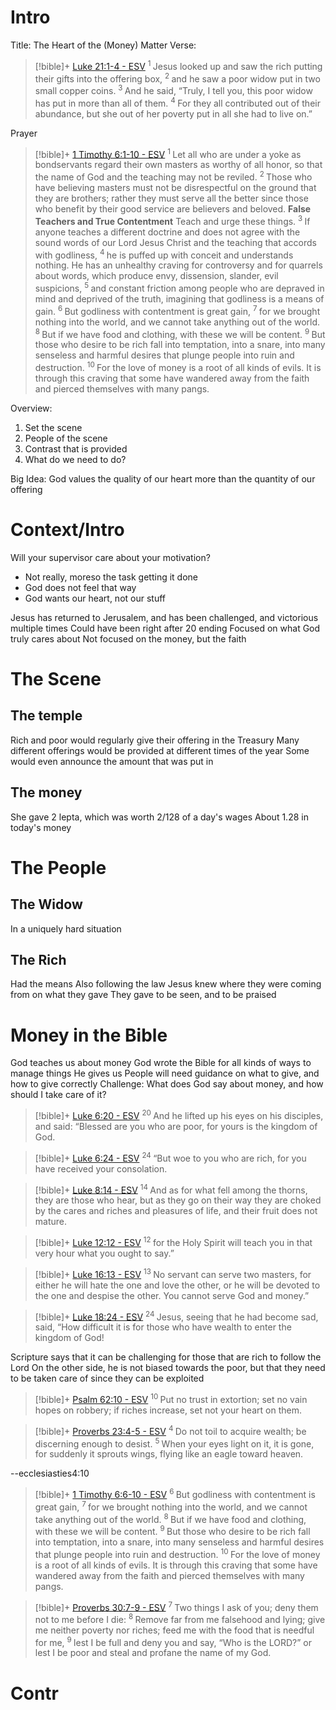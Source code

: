 # Intro
Title: The Heart of the (Money) Matter
Verse:
> [!bible]+ [Luke 21:1-4 - ESV](https://bolls.life/ESV/42/21/)
>  <sup> 1 </sup>Jesus  looked up and saw the rich putting their gifts into the offering box, <sup> 2 </sup>and he saw a poor widow put in two small copper coins. <sup> 3 </sup>And he said, “Truly, I tell you, this poor widow has put in more than all of them. <sup> 4 </sup>For they all contributed out of their abundance, but she out of her poverty put in all she had to live on.”

Prayer
> [!bible]+ [1 Timothy 6:1-10 - ESV](https://bolls.life/ESV/54/6/)
>  <sup> 1 </sup>Let all who are under a yoke as bondservants  regard their own masters as worthy of all honor, so that the name of God and the teaching may not be reviled. <sup> 2 </sup>Those who have believing masters must not be disrespectful on the ground that they are brothers; rather they must serve all the better since those who benefit by their good service are believers and beloved. <b>False Teachers and True Contentment</b>  Teach and urge these things. <sup> 3 </sup>If anyone teaches a different doctrine and does not agree with the sound  words of our Lord Jesus Christ and the teaching that accords with godliness, <sup> 4 </sup>he is puffed up with conceit and understands nothing. He has an unhealthy craving for controversy and for quarrels about words, which produce envy, dissension, slander, evil suspicions, <sup> 5 </sup>and constant friction among people who are depraved in mind and deprived of the truth, imagining that godliness is a means of gain. <sup> 6 </sup>But godliness with contentment is great gain, <sup> 7 </sup>for we brought nothing into the world, and  we cannot take anything out of the world. <sup> 8 </sup>But if we have food and clothing, with these we will be content. <sup> 9 </sup>But those who desire to be rich fall into temptation, into a snare, into many senseless and harmful desires that plunge people into ruin and destruction. <sup> 10 </sup>For the love of money is a root of all kinds of evils. It is through this craving that some have wandered away from the faith and pierced themselves with many pangs.


Overview:
1. Set the scene
2. People of the scene
3. Contrast that is provided
4. What do we need to do?

Big Idea:
God values the quality of our heart more than the quantity of our offering 

# Context/Intro
Will your supervisor care about your motivation?
- Not really, moreso the task getting it done 
- God does not feel that way
- God wants our heart, not our stuff

Jesus has returned to Jerusalem, and has been challenged, and victorious multiple times
Could have been right after 20 ending
Focused on what God truly cares about
Not focused on the money, but the faith

# The Scene
## The temple
Rich and poor would regularly give their offering in the Treasury
Many different offerings would be provided at different times of the year
Some would even announce the amount that was put in
## The money
She gave 2 lepta, which was worth 2/128 of a day's wages
About 1.28 in today's money

# The People
## The Widow
In a uniquely hard situation
## The Rich
Had the means
Also following the law
Jesus knew where they were coming from on what they gave
They gave to be seen, and to be praised
# Money in the Bible
God teaches us about money
God wrote the Bible for all kinds of ways to manage things He gives us
People will need guidance on what to give, and how to give correctly 
Challenge: What does God say about money, and how should I take care of it?
> [!bible]+ [Luke 6:20 - ESV](https://bolls.life/ESV/42/6/)
>  <sup> 20 </sup>And he lifted up his eyes on his disciples, and said: “Blessed are you who are poor, for yours is the kingdom of God.

> [!bible]+ [Luke 6:24 - ESV](https://bolls.life/ESV/42/6/)
>  <sup> 24 </sup>“But woe to you who are rich, for you have received your consolation.

> [!bible]+ [Luke 8:14 - ESV](https://bolls.life/ESV/42/8/)
>  <sup> 14 </sup>And as for what fell among the thorns, they are those who hear, but as they go on their way they are choked by the cares and riches and pleasures of life, and their fruit does not mature.

> [!bible]+ [Luke 12:12 - ESV](https://bolls.life/ESV/42/12/)
>  <sup> 12 </sup>for the Holy Spirit will teach you in that very hour what you ought to say.”

> [!bible]+ [Luke 16:13 - ESV](https://bolls.life/ESV/42/16/)
>  <sup> 13 </sup>No servant can serve two masters, for either he will hate the one and love the other, or he will be devoted to the one and despise the other. You cannot serve God and money.”

> [!bible]+ [Luke 18:24 - ESV](https://bolls.life/ESV/42/18/)
>  <sup> 24 </sup>Jesus, seeing that he had become sad, said,  “How difficult it is for those who have wealth to enter the kingdom of God!

Scripture says that it can be challenging for those that are rich to follow the Lord
On the other side, he is not biased towards the poor, but that they need to be taken care of since they can be exploited

> [!bible]+ [Psalm 62:10 - ESV](https://bolls.life/ESV/19/62/)
>  <sup> 10 </sup>Put no trust in extortion; set no vain hopes on robbery; if riches increase, set not your heart on them.

> [!bible]+ [Proverbs 23:4-5 - ESV](https://bolls.life/ESV/20/23/)
>  <sup> 4 </sup>Do not toil to acquire wealth; be discerning enough to desist. <sup> 5 </sup>When your eyes light on it, it is gone, for suddenly it sprouts wings, flying like an eagle toward heaven.

--ecclesiasties4:10
> [!bible]+ [1 Timothy 6:6-10 - ESV](https://bolls.life/ESV/54/6/)
>  <sup> 6 </sup>But godliness with contentment is great gain, <sup> 7 </sup>for we brought nothing into the world, and  we cannot take anything out of the world. <sup> 8 </sup>But if we have food and clothing, with these we will be content. <sup> 9 </sup>But those who desire to be rich fall into temptation, into a snare, into many senseless and harmful desires that plunge people into ruin and destruction. <sup> 10 </sup>For the love of money is a root of all kinds of evils. It is through this craving that some have wandered away from the faith and pierced themselves with many pangs.

> [!bible]+ [Proverbs 30:7-9 - ESV](https://bolls.life/ESV/20/30/)
>  <sup> 7 </sup>Two things I ask of you; deny them not to me before I die: <sup> 8 </sup>Remove far from me falsehood and lying; give me neither poverty nor riches; feed me with the food that is needful for me, <sup> 9 </sup>lest I be full and deny you and say, “Who is the LORD?” or lest I be poor and steal and profane the name of my God.

# Contr
